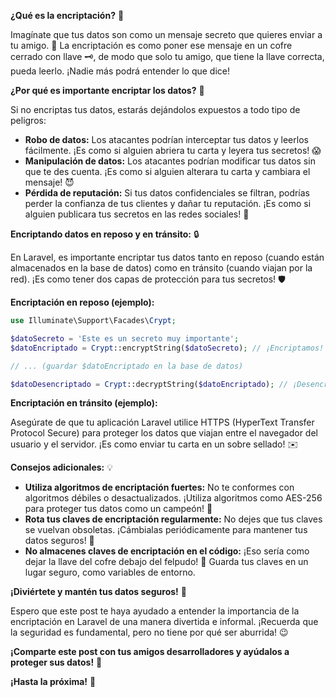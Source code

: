 **¿Qué es la encriptación?** 🤔

Imagínate que tus datos son como un mensaje secreto que quieres enviar a tu amigo. 💌 La encriptación es como poner ese mensaje en un cofre cerrado con llave 🗝️, de modo que solo tu amigo, que tiene la llave correcta, pueda leerlo. ¡Nadie más podrá entender lo que dice!

**¿Por qué es importante encriptar los datos?** 🧐

Si no encriptas tus datos, estarás dejándolos expuestos a todo tipo de peligros:

* **Robo de datos:** Los atacantes podrían interceptar tus datos y leerlos fácilmente. ¡Es como si alguien abriera tu carta y leyera tus secretos! 😱
* **Manipulación de datos:** Los atacantes podrían modificar tus datos sin que te des cuenta. ¡Es como si alguien alterara tu carta y cambiara el mensaje! 😈
* **Pérdida de reputación:** Si tus datos confidenciales se filtran, podrías perder la confianza de tus clientes y dañar tu reputación. ¡Es como si alguien publicara tus secretos en las redes sociales! 🙈

**Encriptando datos en reposo y en tránsito:** 🔒

En Laravel, es importante encriptar tus datos tanto en reposo (cuando están almacenados en la base de datos) como en tránsito (cuando viajan por la red). ¡Es como tener dos capas de protección para tus secretos! 🛡️

**Encriptación en reposo (ejemplo):**

```php
use Illuminate\Support\Facades\Crypt;

$datoSecreto = 'Este es un secreto muy importante';
$datoEncriptado = Crypt::encryptString($datoSecreto); // ¡Encriptamos!

// ... (guardar $datoEncriptado en la base de datos)

$datoDesencriptado = Crypt::decryptString($datoEncriptado); // ¡Desencriptamos!
```

**Encriptación en tránsito (ejemplo):**

Asegúrate de que tu aplicación Laravel utilice HTTPS (HyperText Transfer Protocol Secure) para proteger los datos que viajan entre el navegador del usuario y el servidor. ¡Es como enviar tu carta en un sobre sellado! ✉️

**Consejos adicionales:** 💡

* **Utiliza algoritmos de encriptación fuertes:** No te conformes con algoritmos débiles o desactualizados. ¡Utiliza algoritmos como AES-256 para proteger tus datos como un campeón! 💪
* **Rota tus claves de encriptación regularmente:** No dejes que tus claves se vuelvan obsoletas. ¡Cámbialas periódicamente para mantener tus datos seguros! 🔄
* **No almacenes claves de encriptación en el código:** ¡Eso sería como dejar la llave del cofre debajo del felpudo! 🔑 Guarda tus claves en un lugar seguro, como variables de entorno.

**¡Diviértete y mantén tus datos seguros!** 🥳

Espero que este post te haya ayudado a entender la importancia de la encriptación en Laravel de una manera divertida e informal. ¡Recuerda que la seguridad es fundamental, pero no tiene por qué ser aburrida! 😉

**¡Comparte este post con tus amigos desarrolladores y ayúdalos a proteger sus datos!** 📢

**¡Hasta la próxima!** 👋
